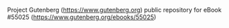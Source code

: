 Project Gutenberg (https://www.gutenberg.org) public repository for
eBook #55025 (https://www.gutenberg.org/ebooks/55025)
